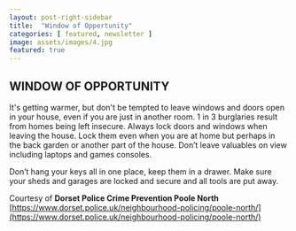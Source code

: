 ```yaml
---
layout: post-right-sidebar
title:  "Window of Oppertunity"
categories: [ featured, newsletter ]
image: assets/images/4.jpg
featured: true
---
```


## WINDOW OF OPPORTUNITY 
It's getting warmer, but don't be tempted to leave windows and doors open in your house, 
even if you are just in another room. 1 in 3 burglaries result from homes being left insecure. 
Always lock doors and windows when leaving the house. Lock them even when you are at home but 
perhaps in the back garden or another part of the house. Don’t leave valuables on view including 
laptops and games consoles. 

Don’t hang your keys all in one place, keep them in a drawer. Make sure your sheds and 
garages are locked and secure and all tools are put away. 

Courtesy of **Dorset Police Crime Prevention Poole North** 
[https://www.dorset.police.uk/neighbourhood-policing/poole-north/](https://www.dorset.police.uk/neighbourhood-policing/poole-north/)